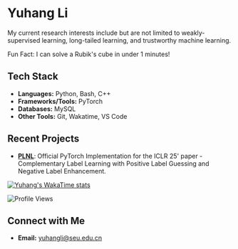 # Yuhang Li

My current research interests include but are not limited to weakly-supervised learning, long-tailed learning, and trustworthy machine learning.

Fun Fact: I can solve a Rubik's cube in under 1 minutes!

## Tech Stack
- **Languages:** Python, Bash, C++
- **Frameworks/Tools:** PyTorch
- **Databases:** MySQL
- **Other Tools:** Git, Wakatime, VS Code

## Recent Projects
- **[PLNL](https://github.com/yhli-ml/PLNL)**: Official PyTorch Implementation for the ICLR 25' paper - Complementary Label Learning with Positive Label Guessing and Negative Label Enhancement.

<!--![Yuhang's GitHub stats](https://github-readme-stats.vercel.app/api?username=yhli-ml&show=reviews,discussions_started,discussions_answered,prs_merged,prs_merged_percentage&show_icons=true&theme=radical)-->

[![Yuhang's WakaTime stats](https://github-readme-stats.vercel.app/api/wakatime?username=yhli-ml)](https://github.com/yhli-ml/github-readme-stats)

![Profile Views](https://komarev.com/ghpvc/?username=yhli-ml&color=blue)

## Connect with Me
- **Email:** [yuhangli@seu.edu.cn](mailto:yuhangli@seu.edu.cn)
